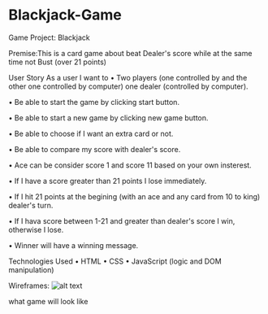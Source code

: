 # Blackjack-Game

Game Project: Blackjack

Premise:This is a card game about beat Dealer's score while at the same time not Bust (over 21 points)

User Story
As a user I want to
• Two players (one controlled by and the other one controlled by computer) one dealer (controlled by computer).

• Be able to start the game by clicking start button.

• Be able to start a new game by clicking new game button.

• Be able to choose if I want an extra card or not.

• Be able to compare my score with dealer's score.

• Ace can be consider score 1 and score 11 based on your own insterest.

• If I have a score greater than 21 points I lose immediately.

• If I hit 21 points at the begining (with an ace and any card from 10 to king) dealer's turn.

• If I hava score between 1-21 and greater than dealer's score I win, otherwise I lose.

• Winner will have a winning message.

Technologies Used
• HTML
• CSS
• JavaScript (logic and DOM manipulation)

Wireframes:
![alt text](/Users/jinglin/Desktop/GA/homework/project1/Blackjack-Game/css/newBackground.jpeg)

what game will look like
